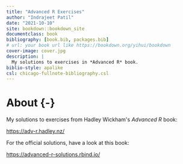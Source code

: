```yaml
--- 
title: "Advanced R Exercises"
author: "Indrajeet Patil"
date: "2021-10-10"
site: bookdown::bookdown_site
documentclass: book
bibliography: [book.bib, packages.bib]
# url: your book url like https://bookdown.org/yihui/bookdown
cover-image: cover.jpg
description: |
  My solutions to exercises in *Advanced R* book.
biblio-style: apalike
csl: chicago-fullnote-bibliography.csl
---
```


# About {-}

My solutions to exercises from Hadley Wickham's *Advanced R* book:

<https://adv-r.hadley.nz/>

For the official solutions, have a look at this book:

<https://advanced-r-solutions.rbind.io/>

